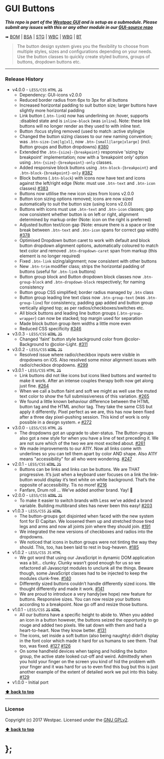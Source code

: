GUI Buttons
===========

***This repo is part of the [Westpac GUI](http://gel.westpacgroup.com.au/GUI/) and is setup as a submodule. Please submit any issues with this or any other
module in our [GUI-source repo](https://github.com/WestpacCXTeam/GUI-source/issues)***

➠
[BOM](http://westpaccxteam.github.io/GUI-buttons/tests/BOM/) |
[BSA](http://westpaccxteam.github.io/GUI-buttons/tests/BSA/) |
[STG](http://westpaccxteam.github.io/GUI-buttons/tests/STG/) |
[WBC](http://westpaccxteam.github.io/GUI-buttons/tests/WBC/) |
[WBG](http://westpaccxteam.github.io/GUI-buttons/tests/WBG/) |
[BT](http://westpaccxteam.github.io/GUI-buttons/tests/BT/)

> The button design system gives you the flexibility to choose from multiple styles, sizes and configurations depending on your needs. Use the button classes
> to quickly create styled buttons, groups of buttons, dropdown buttons etc.

----------------------------------------------------------------------------------------------------------------------------------------------------------------


### Release History

* v4.0.0 - `LESS/CSS` `HTML` ~~`JS`~~
	* Dependency: GUI-icons v2.0.0
	* Reduced border radius from 6px to 3px for all buttons
	* Increased horizontal padding to suit button size; larger buttons have slightly more horizontal padding
	* Link button (`.btn-link`) now has underlining on :hover, supports :disabled state and is `inline-block` (was `inline`). Note: these link buttons will no longer render as they used to with inline text.
	* Button :focus styling removed (used to match :active styling)e
	* Changed the button sizing classes to our new naming convention; was `.btn-size-[sm|lg|xl]`, now `.btn-[small|large|xlarge]` (incl. Button groups and Button dropdowns)
		[#380](https://github.com/WestpacCXTeam/GUI-source/issues/380)
	* Extended the `.btn-{size}-{breakpoint}` responsive 'sizing by breakpoint' implementation; now with a 'breakpoint only' option using `.btn-{size}-{breakpoint}-only` classes.
	* Added responsive block buttons using `.btn-block-{breakpoint}` and `.btn-block-{breakpoint}-only`
		[#382](https://github.com/WestpacCXTeam/GUI-source/issues/382)
	* Block buttons (`.btn-block`) with icons now have text and icons against the left/right edge (Note: must use `.btn-text` and `.btn-icon` classes)
		[#383](https://github.com/WestpacCXTeam/GUI-source/issues/383)
	* Buttons now utlilise the new icon sizes from Icons v2.0.0
	* Button icon sizing options removed; icons are now sized automatically to suit the button size (using Icons v2.0.0)
	* Buttons with icons must use `.btn-text` and `.btn-icon` classes; gap now consistent whether button is on left or right, alignment determined by markup order (Note: icon on the right is preferred)
	* Adjusted button text/icon gap (Note: ensure there is a space or line break between `.btn-text` and `.btn-icon` spans for correct gap width)
		[#378](https://github.com/WestpacCXTeam/GUI-source/issues/378)
	* Optimised Dropdown button caret to work with default and block button dropdown alignment options, automatically coloured to match text color and removed `.btn-dropdown-caret` span from markup (this element is no longer required)
	* Fixed `.btn-link` sizing/alignment; now consistent with other buttons
	* New `.btn-trim` modifier class; strips the horizontal padding of buttons (useful for `.btn-link` buttons)
	* Button group block and Button dropdown block classes now `.btn-group-block` and `.btn-dropdown-block` respectively; for naming consistency
	* Button group CSS simplified; border radius managed by `.btn` class
	* Button group leading line text class now `.btn-group-text` (was `.btn-group-line`) for consistency, padding gap added and button group vertically aligned top; as per radios/checkboxes/switches etc.
	* All block buttons and leading line button groups (`.btn-group-wrapper`) can now be stacked; top margin used for separation
	* Made block button group item widths a little more even
	* Reduced CSS specificity
    [#346](https://github.com/WestpacCXTeam/GUI-source/issues/346)
* v3.0.3 - `LESS/CSS` ~~`HTML`~~ ~~`JS`~~
	* Changed 'faint' button style background color from @color-Background to @color-Light.
		[#311](https://github.com/WestpacCXTeam/GUI-source/issues/311)
* v3.0.2 - `LESS/CSS` ~~`HTML`~~ ~~`JS`~~
	* Resolved issue where radio/checkbox inputs were visible in dropdowns on iOS. Also resolved some minor alignment issues with radio/checkbox dropdowns.
		[#299](https://github.com/WestpacCXTeam/GUI-source/issues/299)
* v3.0.1 - `LESS/CSS` `HTML` ~~`JS`~~
	* Link buttons did not like icons but icons liked buttons and wanted to make it work. After an intense couples therapy both now get along just fine.
		[#264](https://github.com/WestpacCXTeam/GUI-source/issues/264)
	* When we call a button faint and soft we might as well use the muted text color to show the full submissiveness of this variation.
		[#265](https://github.com/WestpacCXTeam/GUI-source/issues/265)
	* We found a little known behaviour difference between the HTML button tag and the HTML anchor tag. They take the same CSS but apply it differently.
		Pixel perfect as we are, this has now been fixed after a three day pixel-pushing session. This kind of work is only possible in a design system. ✊
		[#272](https://github.com/WestpacCXTeam/GUI-source/issues/272)
* v3.0.0 - `LESS/CSS` `HTML` ~~`JS`~~
	* The dropdowns got an upgrade to uber-status. The Button-groups also got a new style for when you have a line of text preceding it. We are not sure which
		of the two we are most excited about.
		[#261](https://github.com/WestpacCXTeam/GUI-source/issues/261)
	* We made improvements to our A11Y. Now all links come with underlines so you can tell them apart by color AND shape. Also A11Y means "accessibility" for all
		who were wondering.
		[#247](https://github.com/WestpacCXTeam/GUI-source/issues/247)
* v2.0.1 - `LESS/CSS` ~~`HTML`~~ ~~`JS`~~
	* Buttons can be links and links can be buttons. We are THAT progressive. It’s just when a keyboard user focuses on a link the link-button would display it’s
		text white on white background. That’s the opposite of accessibility. Tis no more!
		[#216](https://github.com/WestpacCXTeam/GUI-source/issues/216)
	* Fanfare, Drum roll … We’ve added another brand. Yay! :clap:
* v2.0.0 - `LESS/CSS` ~~`HTML`~~ ~~`JS`~~
	* To make it easier to switch brands with Less we’ve added a brand variable. Building multibrand sites has never been this easy!
		[#203](https://github.com/WestpacCXTeam/GUI-source/issues/203)
* v1.0.3 - `LESS/CSS` ~~`JS`~~ ~~`HTML`~~
	* The button-groups got disjointed when faced with the new system font for El Capitan. We loosened them up and stretched those tired legs and arms and now
		all joints join where they should join.
		[#191](https://github.com/WestpacCXTeam/GUI-source/issues/191)
	* We integrated the new versions of checkboxes and radios into the dropdowns.
	* We noticed that icons in button groups were not tinting the way they should. This, too, has been laid to rest in bug-heaven.
		[#185](https://github.com/WestpacCXTeam/GUI-source/issues/185)
* v1.0.2 - `LESS/CSS` `JS` `HTML`
	* We got word that using our JavaScript in dynamic DOM application was a bit... clunky. Clunky wasn’t good enough for us so we refactored all Javascript
		modules to unclunk all the things. Beware though, some JavaScript classes had to be injected to keep the modules clunk-free.
		[#140](https://github.com/WestpacCXTeam/GUI-source/issues/140)
	* Differently sized buttons couldn’t handle differently sized icons. We thought differently and made it work.
		[#141](https://github.com/WestpacCXTeam/GUI-source/issues/141)
	* We are proud to introduce a very handy(we hope) new feature for buttons. Responsive sizes. You can now resize your buttons according to a breakpoint. Now
		go off and resize those buttons.
* v1.0.1 - `LESS/CSS` ~~`JS`~~ ~~`HTML`~~
	* All our buttons have a specific height to abide to. When you added an icon in a button however, the buttons seized the opportunity to go rouge and
		added two pixels. We sat down with them and had a heart-to-heart. Now they know better. [#131](https://github.com/WestpacCXTeam/GUI-source/issues/131)
	* The icons, set inside a soft button (also being naughty) didn’t display in the font color which made it hard for us humans to see them. That too, was
		fixed. [#127](https://github.com/WestpacCXTeam/GUI-source/issues/127) [#126](https://github.com/WestpacCXTeam/GUI-source/issues/126)
	* On some handheld devices when taping and holding the button group, the active state looked cut-off and weird. Admittedly when you hold your finger on
		the screen you kind of hid the problem with your finger and it was hard for us to even find this bug but this is just another example of the extent of
		detailed work we put into this baby. [#129](https://github.com/WestpacCXTeam/GUI-source/issues/129)
* v1.0.0 - Initial port

**[⬆ back to top](#content)**


----------------------------------------------------------------------------------------------------------------------------------------------------------------


### License

Copyright (c) 2017 Westpac. Licensed under the [GNU GPLv2](https://raw.githubusercontent.com/WestpacCXTeam/GUI-buttons/master/LICENSE).

**[⬆ back to top](#content)**

# };